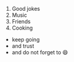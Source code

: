 1. Good jokes
2. Music
3. Friends
4. Cooking

- keep going
- and trust
- and do not forget to :smile:
